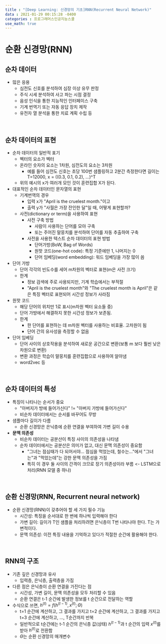 ```yaml
---
title : "[Deep Learning: 신경망의 기초]RNN(Recurrent Neural Network)"
data : 2021-01-29 00:15:28 -0400
categories : 프로그래머스인공지능스쿨
use_math: true
---
```

# 순환 신경망(RNN)
## 순차 데이터
- 많은 응용
    - 심전도 신호를 분석하여 심장 이상 유무 판정
    - 주식 시세 분석하여 사고 파는 시점 결정
    - 음성 인식을 통한 지능적인 인터페이스 구축
    - 기계 번역기 또는 자동 응답 장치 제작
    - 유전자 열 분석을 통한 치료 계획 수립 등
<br>

## 순차 데이터의 표현
- 순차 데이터의 일반적 표기
    - 벡터의 요소가 벡터
    - 온라인 숫자의 요소는 1차원, 심전도의 요소는 3차원
        - 예를 들어 심전도 신호는 초당 100번 샘플링하고 2분간 측정한다면 길이는 T=12000, x = ((0.3, 0.1, 0.2), ...)^T
    - 위의 예시의 x가 여러개 모인 것이 훈련집합 X가 된다.
- 대표적인 순차 데이터인 문자열의 표현
    - 기계번역의 경우
        - 입력 x가 "April is the cruelest month."이고
        - 출력 y가 "사월은 가장 잔인한 달"일 때, 어떻게 표현할까?
    - 사전(dictionary or term)을 사용하여 표현
        - 사전 구축 방법
            - 사람이 사용하는 단어를 모아 구축
            - 또는 주어진 말뭉치를 분석하여 단어를 자동 추출하여 구축
        - 사전을 사용한 텍스트 순차 데이터의 표현 방법
            - 단어가방(BoW, Bag of Words)
            - 원핫 코드(one-hot code): 특정 기준에만 1, 나머지는 0
            - 단어 임베딩(word embedding): 워드 임베딩을 가장 많이 씀
- 단어 가방
    - 단어 각각의 빈도수를 세어 m차원의 벡터로 표현(m은 사전 크기)
    - 한계
        - 정보 검색에 주로 사용되지만, 기계 학습에서는 부적절
        - "April is the cruelest month"와 "The cruelest month is April"은 같은 특징 벡터로 표현되어 시간성 정보가 사라짐
- 원핫 코드
    - 해당 단어의 위치만 1로 표시(m차원 벡터 요소들 중)
    - 단어 가방에서 해결하지 못한 시간성 정보가 보존됨.
    - 한계
        - 한 단어를 표현하는 데 m차원 벡터를 사용하는 비효율. 고차원이 됨
        - 단어 간의 유사성을 측정할 수 없음
- 단어 임베딩
    - 단어 사이의 상호작용을 분석하여 새로운 공간으로 변환(보통 m  보다 훨씬 낮은 차원으로 변환)
    - 변환 과정은 학습이 말뭉치를 훈련집합으로 사용하여 알아냄
    - word2vec 등
<br>

## 순차 데이터의 특성
- 특징이 나타나는 순서가 중요
    - "아버지가 방에 들어가신다" != "아버지 가방에 들어가신다"
    - 비순차 데이터에서는 순서를 바꾸어도 무방
- 샘플마다 길이가 다름
    - 순환 신경망은 은닉층에 순환 연결을 부여하여 가변 길이 수용
- **문맥 의존성**
    - 비순차 데이터는 공분산이 특징 사이의 의존성을 나타냄
    - 순차 데이터에서는 공분산은 의미가 없고, 대신 문맥 의존성이 중요함
        - "그녀는 점심때가 다 되어서야... 점심을 먹었는데, 철수는..."에서 "그녀는"과 "먹었는데"는 강한 문맥 의존성을 가짐
        - 특히 이 경우 둘 사이의 간격이 크므로 장기 의존성이라 부름 <- LSTM으로 처리(RNN 모델 중 하나)
<br>

## 순환 신경망(RNN, Recurrent neural network)
- 순환 신경망(RNN)이 갖추어야 할 세 가지 필수 기능
    - 시간성: 특징을 순서대로 한 번에 하나씩 입력해야 한다
    - 가변 길이: 길이가 T인 샘플을 처리하려면 은닉층이 T번 나타나야 한다. T는 가변적이다.
    - 문맥 의존성: 이전 특징 내용을 기억하고 있다가 적절한 순간에 활용해야 한다.
<br>

## RNN의 구조
- 기존 깊은 신경망과 유사
    - 입력층, 은닉층, 출력층을 가짐
- 다른 점은 은닉층이 순환 연결을 가진다는 점
    - 시간성, 가변 길이, 문맥 의존성을 모두 처리할 수 있음
    - 순환 연결은 t-1 순간에 발생한 정보를 t 순간으로 전달하는 역할 
- 수식으로 쓰면, $h^{(t)} = f(h^{(t-1)}, x^{(t)}; \Theta)$
    - t=1 순간에 계산하고, 그 결과를 가지고 t=2 순간에 계산하고, 그 결과를 가지고 t=3 순간에 계산하고, ..., T순간까지 반복
    - 일반적으로 t순간에는 t-1 순간의 은닉층 값(상태) $h^{(t-1)}$과 t 순간의 입력 $x^{(t)}$를 받아 $h^{(t)}$로 전환함
    - $\Theta$는 순환 신경망의 매개변수
<br>

